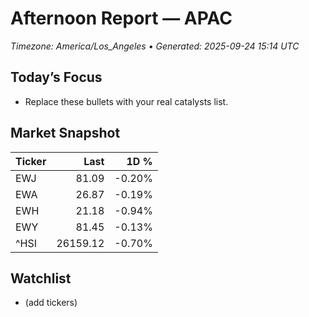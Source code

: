 # Afternoon Report — APAC
_Timezone: America/Los_Angeles • Generated: 2025-09-24 15:14 UTC_

## Today’s Focus
- Replace these bullets with your real catalysts list.

## Market Snapshot
| Ticker | Last | 1D % |
|---|---:|---:|
| EWJ | 81.09 | -0.20% |
| EWA | 26.87 | -0.19% |
| EWH | 21.18 | -0.94% |
| EWY | 81.45 | -0.13% |
| ^HSI | 26159.12 | -0.70% |

## Watchlist
- (add tickers)

